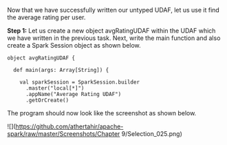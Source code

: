 Now that we have successfully written our untyped UDAF, let us use it find the average rating per user.

**Step 1:** Let us create a new object avgRatingUDAF within the UDAF which we have written in the previous task. Next, write the main function and also create a Spark Session object as shown below.

```
object avgRatingUDAF {

  def main(args: Array[String]) {

    val sparkSession = SparkSession.builder
      .master("local[*]")
      .appName("Average Rating UDAF")
      .getOrCreate()
```

The program should now look like the screenshot as shown below.

![](https://github.com/athertahir/apache-spark/raw/master/Screenshots/Chapter 9/Selection_025.png)
 
